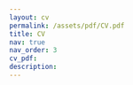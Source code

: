 ```yaml
---
layout: cv
permalink: /assets/pdf/CV.pdf
title: CV
nav: true
nav_order: 3
cv_pdf:
description:
---
```

